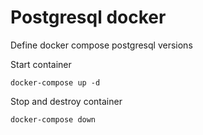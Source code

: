 # Postgresql docker
Define docker compose postgresql versions

Start container
```
docker-compose up -d
```

Stop and destroy container
```
docker-compose down
```